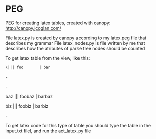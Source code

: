 # PEG
PEG for creating latex tables, created with canopy: http://canopy.jcoglan.com/

File latex.py is created by canopy according to my latex.peg file that describes my grammar
File latex_nodes.py is file written by me that describes how the atributes of parse tree nodes should be counted

To get latex table from the view, like this:

    \||| foo       | bar

\-

\-

baz ||| foobaz | barbaz

biz  ||| foobiz   | barbiz

\-

To get latex code for this type of table you should type the table in the input.txt filel, and run the act_latex.py file
